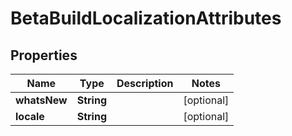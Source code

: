 

# BetaBuildLocalizationAttributes


## Properties

| Name | Type | Description | Notes |
|------------ | ------------- | ------------- | -------------|
|**whatsNew** | **String** |  |  [optional] |
|**locale** | **String** |  |  [optional] |



